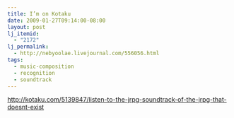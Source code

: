 ```yaml
---
title: I’m on Kotaku
date: 2009-01-27T09:14:00-08:00
layout: post
lj_itemid:
  - "2172"
lj_permalink:
  - http://nebyoolae.livejournal.com/556056.html
tags:
  - music-composition
  - recognition
  - soundtrack
---
```

<http://kotaku.com/5139847/listen-to-the-jrpg-soundtrack-of-the-jrpg-that-doesnt-exist>

<!--more-->

